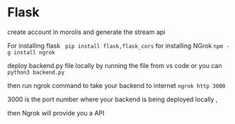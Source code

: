 # Flask
create account in morolis and generate the stream api

For installing flask
` pip install flask,flask_cors` 
for installing NGrok
`npm -g install ngrok`

deploy backend.py file locally by running the file from vs code or you can `python3 backend.py`

then run ngrok command to take your backend to internet `ngrok http 3000` 

3000  is the port number where your backend is being deployed locally ,

then Ngrok will provide you a API 

